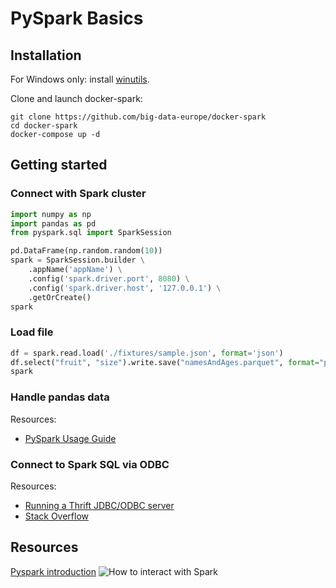 # PySpark Basics
## Installation

For Windows only: install [winutils](https://github.com/cdarlint/winutils).

Clone and launch docker-spark:

``` shell
git clone https://github.com/big-data-europe/docker-spark
cd docker-spark
docker-compose up -d
```

## Getting started
### Connect with Spark cluster

```python
import numpy as np
import pandas as pd
from pyspark.sql import SparkSession

pd.DataFrame(np.random.random(10))
spark = SparkSession.builder \
    .appName('appName') \
    .config('spark.driver.port', 8080) \
    .config('spark.driver.host', '127.0.0.1') \
    .getOrCreate()
spark
```

### Load file

```python
df = spark.read.load('./fixtures/sample.json', format='json')
df.select("fruit", "size").write.save("namesAndAges.parquet", format="parquet")
spark
```

### Handle pandas data

Resources:
- [PySpark Usage Guide](https://spark.apache.org/docs/latest/sql-pyspark-pandas-with-arrow.html)

### Connect to Spark SQL via ODBC

Resources:
- [Running a Thrift JDBC/ODBC server](https://spark.apache.org/docs/latest/sql-distributed-sql-engine.html#running-the-thrift-jdbcodbc-server)
- [Stack Overflow](https://stackoverflow.com/questions/25730438/connect-to-spark-sql-via-odbc)

## Resources
[Pyspark introduction](https://bit.ly/3nOACgU)
![How to interact with Spark](https://bit.ly/2IzYYuD)
